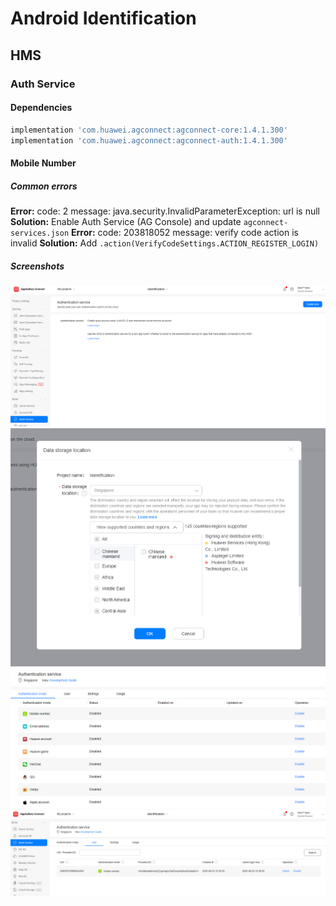 # Android Identification

## HMS

### Auth Service

#### Dependencies

```groovy
implementation 'com.huawei.agconnect:agconnect-core:1.4.1.300'
implementation 'com.huawei.agconnect:agconnect-auth:1.4.1.300'
```

#### Mobile Number

##### Common errors

__Error:__ code: 2 message: java.security.InvalidParameterException: url is null
__Solution:__ Enable Auth Service (AG Console) and update `agconnect-services.json`
__Error:__ code: 203818052 message: verify code action is invalid
__Solution:__ Add `.action(VerifyCodeSettings.ACTION_REGISTER_LOGIN)`

##### Screenshots

![Screenshot 1](/screenshots/guide/auth1.png)
![Screenshot 2](/screenshots/guide/auth2.png)
![Screenshot 3](/screenshots/guide/auth3.png)
![Screenshot 4](/screenshots/guide/auth4.png)